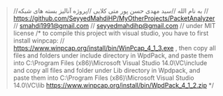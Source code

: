>//به نام الله 
>//سید مهدی حسن پور متی کلایی
>//پروژه آنالیز بسته های شبکه
>// https://github.com/SeyyedMahdiHP/MyOtherProjects/PacketAnalyzer
// smahdi1991@gmail.com
// seyyedmahdihp@gmail.com
// under MIT license 
/* to compile this project with visual studio, you have to first install winpcap:
// https://www.winpcap.org/install/bin/WinPcap_4_1_3.exe
, then copy all files and folders under include directory in WpdPack, and paste them into C:\Program Files (x86)\Microsoft Visual Studio 14.0\VC\include
and copy all files and folder under Lib directory in Wpdpack, and paste them into C:\Program Files (x86)\Microsoft Visual Studio 14.0\VC\lib
https://www.winpcap.org/install/bin/WpdPack_4_1_2.zip
*/
